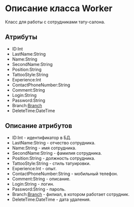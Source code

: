 # Описание класса Worker
Класс для работы с сотрудниками тату-салона.

## Атрибуты

* ID:Int
* LastName:String
* Name:String
* SecondName:String
* Position:String
* TattooStyle:String
* Experience:Int
* ContactPhoneNumber:String
* Comment:String
* Login:String
* Password:String
* Branch:[Branch](https://github.com/To4ilko1/TattooParlor/blob/master/docs/Branch.md "объект класса Branch")
* DeleteTime:DateTime

## Описание атрибутов

* ID:Int - идентификатор в БД.
* LastName:String - отчество сотрудника.
* Name:String - имя сотрудника.
* SecondName:String - фамилия сотрудника.
* Position:String - должность сотрудника.
* TattooStyle:String - стиль татуировки.
* Experience:Int - опыт.
* ContactPhoneNumber:String - мобильный телефон.
* Comment:String - описание.
* Login:String - логин.
* Password:String - пароль.
* Branch:[Branch](https://github.com/To4ilko1/TattooParlor/blob/master/docs/Branch.md "объект класса Branch") - филиал, в котором работает сотрудник.
* DeleteTime:DateTime - дата удаления.
